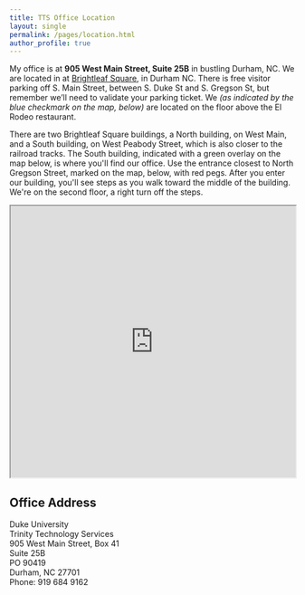 ```yaml
---
title: TTS Office Location
layout: single 
permalink: /pages/location.html
author_profile: true
---
```


My office is at **905 West Main Street, Suite 25B** in bustling Durham, NC. We are located in at [Brightleaf Square](http://historicbrightleaf.com/directions/ "Directions to Brightleaf Square"), in Durham NC. There is free visitor parking off S. Main Street, between S. Duke St and S. Gregson St, but remember we’ll need to validate your parking ticket. We _(as indicated by the blue checkmark on the map, below)_ are located on the floor above the El Rodeo restaurant.

There are two Brightleaf Square buildings, a North building, on West Main, and a South building, on West Peabody Street, which is also closer to the railroad tracks. The South building, indicated with a green overlay on the map below, is where you'll find our office. Use the entrance closest to North Gregson Street, marked on the map, below, with red pegs. After you enter our building, you'll see steps as you walk toward the middle of the building. We're on the second floor, a right turn off the steps.

<div class="iframe-wrapper">
<!--<iframe src="https://www.google.com/maps/embed?pb=!1m18!1m12!1m3!1d3227.840034188388!2d-78.91258268443495!3d35.99977502004279!2m3!1f0!2f0!3f0!3m2!1i1024!2i768!4f13.1!3m3!1m2!1s0x89ace40db36b84ab%3A0xf4ee91eae506de79!2sTrinity+College+Office+of+Technology+Services!5e0!3m2!1sen!2sus!4v1478621751168" width="100%" height="450" frameborder="0" style="border:0" allowfullscreen></iframe>-->
<iframe src="https://www.google.com/maps/d/embed?mid=1KivZ4VyNj0Lyb54qmBK9_CdY370" width="100%" height="480"></iframe>
</div>

## Office Address
Duke University  
Trinity Technology Services  
905 West Main Street, Box 41  
Suite 25B  
PO 90419  
Durham, NC 27701  
Phone: 919 684 9162

